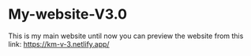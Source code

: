 # My-website-V3.0
This is my main website until now
you can preview the website from this link: https://km-v-3.netlify.app/
